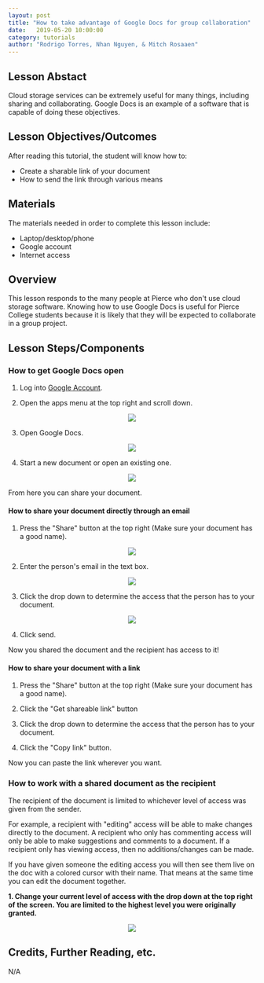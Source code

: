 ```yaml
---
layout: post
title: "How to take advantage of Google Docs for group collaboration" 
date:   2019-05-20 10:00:00
category: tutorials
author: "Rodrigo Torres, Nhan Nguyen, & Mitch Rosaaen" 
---
```


## Lesson Abstact

Cloud storage services can be extremely useful for many things, including sharing and collaborating. Google Docs is an example of a software that is capable of doing these objectives.

## Lesson Objectives/Outcomes

After reading this tutorial, the student will know how to:

- Create a sharable link of your document
- How to send the link through various means

## Materials

The materials needed in order to complete this lesson include:

- Laptop/desktop/phone
- Google account
- Internet access

## Overview

This lesson responds to the many people at Pierce who don't use cloud storage software. Knowing how to use Google Docs is useful for Pierce College students because it is likely that they will be expected to collaborate in a group project.

## Lesson Steps/Components

### How to get Google Docs open

1. Log into [Google Account](https://accounts.google.com).

2. Open the apps menu at the top right and scroll down.

<p align="center">
  <img src="{{ site.baseurl }}/assets/images/GDocCollab/a1.png" >
</p>

3. Open Google Docs.

<p align="center">
  <img src="{{ site.baseurl }}/assets/images/GDocCollab/b1.png" >
</p>

4. Start a new document or open an existing one.

<p align="center">
  <img src="{{ site.baseurl }}/assets/images/GDocCollab/c1.png" >
</p>

From here you can share your document.

#### How to share your document directly through an email

1. Press the "Share" button at the top right (Make sure your document has a good name).

<p align="center">
  <img src="{{ site.baseurl }}/assets/images/GDocCollab/d1.png" >
</p>

2. Enter the person's email in the text box.

<p align="center">
  <img src="{{ site.baseurl }}/assets/images/GDocCollab/e1.png" >
</p>

3. Click the drop down to determine the access that the person has to your document.

<p align="center">
  <img src="{{ site.baseurl }}/assets/images/GDocCollab/f1.png" >
</p>

4. Click send.

Now you shared the document and the recipient has access to it!

#### How to share your document with a link

1. Press the "Share" button at the top right (Make sure your document has a good name).

2. Click the "Get shareable link" button

3. Click the drop down to determine the access that the person has to your document.

4. Click the "Copy link" button.

Now you can paste the link wherever you want.

### How to work with a shared document as the recipient

The recipient of the document is limited to whichever level of access was given from the sender. 

For example, a recipient with "editing" access will be able to make changes directly to the document. A recipient who only has commenting access will only be able to make suggestions and comments to a document. If a recipient only has viewing access, then no additions/changes can be made.

If you have given someone the editing access you will then see them live on the doc with a colored cursor with their name. That means at the same time you can edit the document together.

**1. Change your current level of access with the drop down at the top right of the screen. You are limited to the highest level you were originally granted.**

<p align="center">
  <img src="{{ site.baseurl }}/assets/images/GDocCollab/i.png" >
</p>

## Credits, Further Reading, etc.

N/A
